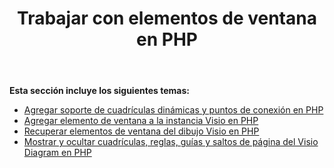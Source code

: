 ﻿---
title: Trabajar con elementos de ventana en PHP
type: docs
weight: 140
url: /es/java/working-with-window-elements-in-php/
---
**Esta sección incluye los siguientes temas:**

- [Agregar soporte de cuadrículas dinámicas y puntos de conexión en PHP](/diagram/es/java/add-support-of-dynamic-grids-and-connection-points-in-php/)
- [Agregar elemento de ventana a la instancia Visio en PHP](/diagram/es/java/add-window-element-to-the-visio-instance-in-php/)
- [Recuperar elementos de ventana del dibujo Visio en PHP](/diagram/es/java/retrieve-window-elements-from-the-visio-drawing-in-php/)
- [Mostrar y ocultar cuadrículas, reglas, guías y saltos de página del Visio Diagram en PHP](https://docs.aspose.com/diagram/java/show-and-hide-grids-rulers-guides-and-page-breaks-of-the-visio-diagram-in-php/)
